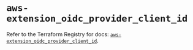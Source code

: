 # `aws-extension_oidc_provider_client_id`

Refer to the Terraform Registry for docs: [`aws-extension_oidc_provider_client_id`](https://registry.terraform.io/providers/blackdark/aws-extension/0.6.0/docs/resources/oidc_provider_client_id).

